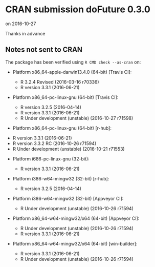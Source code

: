 # CRAN submission doFuture 0.3.0
on 2016-10-27

Thanks in advance


## Notes not sent to CRAN
The package has been verified using `R CMD check --as-cran` on:

* Platform x86_64-apple-darwin13.4.0 (64-bit) [Travis CI]:
  - R 3.2.4 Revised (2016-03-16 r70336)
  - R version 3.3.1 (2016-06-21)
  
* Platform x86_64-pc-linux-gnu (64-bit) [Travis CI]:
  - R version 3.2.5 (2016-04-14)
  - R version 3.3.1 (2016-06-21)
  - R Under development (unstable) (2016-10-27 r71598)

* Platform x86_64-pc-linux-gnu (64-bit) [r-hub]:
 - R version 3.3.1 (2016-06-21)
 - R version 3.3.2 RC (2016-10-26 r71594)
 - R Under development (unstable) (2016-10-21 r71553)

* Platform i686-pc-linux-gnu (32-bit):
  - R version 3.3.1 (2016-06-21)

* Platform i386-w64-mingw32 (32-bit) [r-hub]:
  - R version 3.2.5 (2016-04-14)

* Platform i386-w64-mingw32 (32-bit) [Appveyor CI]:
  - R Under development (unstable) (2016-10-26 r71594)

* Platform x86_64-w64-mingw32/x64 (64-bit) [Appveyor CI]:
  - R Under development (unstable) (2016-10-26 r71594)
  - R version 3.3.1 (2016-06-21)

* Platform x86_64-w64-mingw32/x64 (64-bit) [win-builder]:
  - R version 3.3.1 (2016-06-21)
  - R Under development (unstable) (2016-10-26 r71594)
